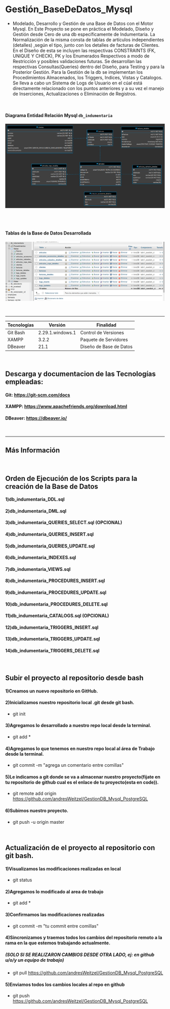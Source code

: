 # Gestión_BaseDeDatos_Mysql

* Modelado, Desarrollo y Gestión de una Base de Datos con el Motor Mysql.
En Este Proyecto se pone en práctica el Modelado, Diseño y Gestión desde Cero de una db específicamente de Indumentaria.
La Normalización de la misma consta de tablas de artículos independientes (detalles) ,según el tipo, junto con los detalles de facturas de Clientes.
En el Diseño de esta se incluyen las respectivas CONSTRAINTS (FK, UNIQUE Y CHECK), PK y los Enumerados Respectivos a modo de Restricción y posibles validaciones futuras.
Se desarrollan las respectivas Consultas(Queries) dentro del Diseño, para Testing y  para la Posterior Gestión.
Para la Gestión de la db se implementan los Procedimientos Almacenados, los Triggers, Indices, Vistas y Catalogos.
Se lleva a cabo un Sistema de Logs de Usuario en el cúal está directamente relacionado con los puntos anteriores y a su vez el manejo de Inserciones, Actualizaciones 
o Eliminación de Registros.


</br>

#### Diagrama Entidad Relación Mysql `db_indumentaria`

![Index app](https://github.com/andresWeitzel/Gestion_BaseDeDatos_Mysql/blob/master/documentation/db_indumentaria_DER.png)

</br>

</br>

#### Tablas de la Base de Datos Desarrollada

![Index app](https://github.com/andresWeitzel/Gestion_BaseDeDatos_Mysql/blob/master/documentation/01_tablas.png)

</br>






<hr>

| **Tecnologías** | **Versión** | **Finalidad** |               
| ------------- | ------------- | ------------- |
| Git Bash | 2.29.1.windows.1  | Control de Versiones |
| XAMPP | 3.2.2  | Paquete de Servidores |
| DBeaver | 21.1  | Diseño de Base de Datos | 

</br>


## Descarga y documentacion de las Tecnologías empleadas:
#### Git:                              https://git-scm.com/docs
#### XAMPP:                            https://www.apachefriends.org/download.html
#### DBeaver:                         https://dbeaver.io/


</br>

<hr>

## Más Información

</br>

## Orden de Ejecución de los Scripts para la creación de la Base de Datos

#### 1)db_indumentaria_DDL.sql

#### 2)db_indumentaria_DML.sql

#### 3)db_indumentaria_QUERIES_SELECT.sql (OPCIONAL)

#### 4)db_indumentaria_QUERIES_INSERT.sql

#### 5)db_indumentaria_QUERIES_UPDATE.sql

#### 6)db_indumentaria_INDEXES.sql

#### 7)db_indumentaria_VIEWS.sql

#### 8)db_indumentaria_PROCEDURES_INSERT.sql

#### 9)db_indumentaria_PROCEDURES_UPDATE.sql

#### 10)db_indumentaria_PROCEDURES_DELETE.sql

#### 11)db_indumentaria_CATALOGS.sql (OPCIONAL)

#### 12)db_indumentaria_TRIGGERS_INSERT.sql

#### 13)db_indumentaria_TRIGGERS_UPDATE.sql

#### 14)db_indumentaria_TRIGGERS_DELETE.sql

</br>

## Subir el proyecto al repositorio desde bash 

#### 1)Creamos un nuevo repositorio en GitHub.

#### 2)Inicializamos nuestro repositorio local .git desde git bash.
* git init

#### 3)Agregamos lo desarrollado a nuestro repo local desde la terminal.
* git add *

#### 4)Agregamos lo que tenemos en nuestro repo local al área de Trabajo desde la terminal.
* git commit -m "agrega un comentario entre comillas"

#### 5)Le indicamos a git donde se va a almacenar nuestro proyecto(fijate en tu repositorio de github cual es el enlace de tu proyecto(esta en code)).
* git remote add origin https://github.com/andresWeitzel/GestionDB_Mysql_PostgreSQL

#### 6)Subimos nuestro proyecto.
* git push -u origin master


</br>


## Actualización de el proyecto al repositorio con git bash.

#### 1)Visualizamos las modificaciones realizadas en local
* git status

#### 2)Agregamos lo modificado al area de trabajo
* git add *

#### 3)Confirmamos las modificaciones realizadas
* git commit -m "tu commit entre comillas"

#### 4)Sincronizamos y traemos todos los cambios del repositorio remoto a la rama en la que estemos trabajando actualmente.
##### (SOLO SI SE REALIZARON CAMBIOS DESDE OTRA LADO, ej: en github u/o/y un equipo de trabajo)
* git pull https://github.com/andresWeitzel/GestionDB_Mysql_PostgreSQL

#### 5)Enviamos todos los cambios locales al repo en github
* git push https://github.com/andresWeitzel/GestionDB_Mysql_PostgreSQL

</br>


